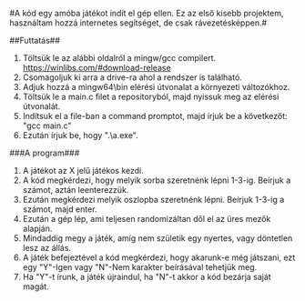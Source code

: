 #A kód egy amóba játékot indít el gép ellen. Ez az első kisebb projektem, használtam hozzá internetes segítséget, de csak rávezetésképpen.#

##Futtatás##
1. Töltsük le az alábbi oldalról a mingw/gcc compilert. https://winlibs.com/#download-release
2. Csomagoljuk ki arra a drive-ra ahol a rendszer is található.
3. Adjuk hozzá a mingw64\bin elérési útvonalat a környezeti változókhoz.
4. Töltsük le a main.c filet a repositoryból, majd nyissuk meg az elérési útvonalát.
5. Indítsuk el a file-ban a command promptot, majd írjuk be a következőt: "gcc main.c"
6. Ezután írjuk be, hogy ".\a.exe".

###A program###
1. A játékot az X jelű játékos kezdi.
2. A kód megkérdezi, hogy melyik sorba szeretnénk lépni 1-3-ig. Beírjuk a számot, aztán leenterezzük.
3. Ezután megkérdezi melyik oszlopba szeretnénk lépni. Beírjuk 1-3-ig a számot, majd enter.
4. Ezután a gép lép, ami teljesen randomizáltan dől el az üres mezők alapján.
5. Mindaddig megy a játék, amíg nem születik egy nyertes, vagy döntetlen lesz az állás.
6. A játék befejeztével a kód megkérdezi, hogy akarunk-e még játszani, ezt egy "Y"-Igen vagy "N"-Nem karakter beírásával tehetjük meg.
7. Ha "Y"-t írunk, a játék újraindul, ha "N"-t akkor a kód bezárja saját magát.
